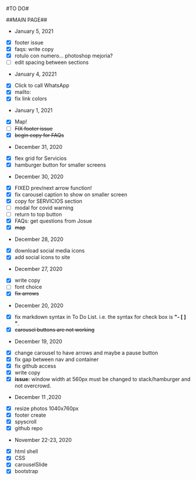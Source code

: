 #TO DO#

##MAIN PAGE##
* January 5, 2021
- [x] footer issue
- [x] faqs: write copy
- [x] rotulo con numero... photoshop mejoria?
- [ ] edit spacing between sections
* January 4, 20221
- [x] Click to call WhatsApp
- [x] mailto:
- [x] fix link colors
* January 1, 2021
- [x] Map!
- [ ] <del>FIX footer issue</del>
- [x] <del>begin copy for FAQs</del>
* December 31, 2020
- [x] flex grid for Servicios
- [x] hamburger button for smaller screens
* December 30, 2020
- [x] FIXED prev/next arrow function!
- [x] fix carousel caption to show on smaller screen
- [x] copy for SERVICIOS section
- [ ] modal for covid warning
- [ ] return to top button
- [x] FAQs: get questions from Josue
- [x] <del>map</del>
* December 28, 2020
- [x] download social media icons
- [x] add social icons to site
* December 27, 2020
- [x] write copy
- [ ] font choice
- [x] <del>fix arrows</del>
* December 20, 2020
- [x] fix markdown syntax in To Do List.  i.e. the syntax for check box is **"- [ ] "**.
- [x] <del>carousel buttons are not working</del>
* December 19, 2020
- [x] change carousel to have arrows and maybe a pause button
- [x] fix gap between nav and container
- [x] fix github access
- [x] write copy
- [x] **issue:** window width at 560px must be changed to stack/hamburger and not overcrowd.   
* December 11 ,2020
- [x] resize photos 1040x760px
- [x] footer create
- [x] spyscroll
- [x] github repo
* November 22-23, 2020
- [x] html shell
- [x] CSS
- [x] carouselSlide
- [x] bootstrap
